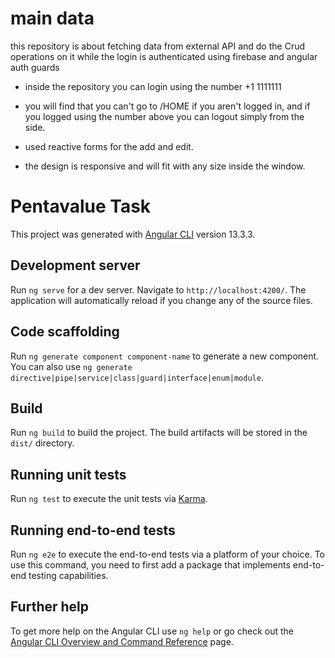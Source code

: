 # main data

this repository is about fetching data from external API and do the Crud operations on it while the login is authenticated using firebase and angular auth guards

- inside the repository you can login using the number +1 1111111

- you will find that you can't go to /HOME if you aren't logged in, and if you logged using the number above you can logout simply from the side. 

- used reactive forms for the add and edit.

- the design is responsive and will fit with any size inside the window.

# Pentavalue Task

This project was generated with [Angular CLI](https://github.com/angular/angular-cli) version 13.3.3.

## Development server

Run `ng serve` for a dev server. Navigate to `http://localhost:4200/`. The application will automatically reload if you change any of the source files.

## Code scaffolding

Run `ng generate component component-name` to generate a new component. You can also use `ng generate directive|pipe|service|class|guard|interface|enum|module`.

## Build

Run `ng build` to build the project. The build artifacts will be stored in the `dist/` directory.

## Running unit tests

Run `ng test` to execute the unit tests via [Karma](https://karma-runner.github.io).

## Running end-to-end tests

Run `ng e2e` to execute the end-to-end tests via a platform of your choice. To use this command, you need to first add a package that implements end-to-end testing capabilities.

## Further help

To get more help on the Angular CLI use `ng help` or go check out the [Angular CLI Overview and Command Reference](https://angular.io/cli) page.
